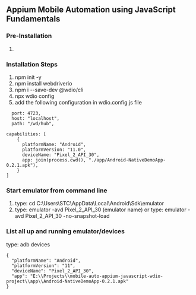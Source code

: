 ## Appium Mobile Automation using JavaScript Fundamentals

### Pre-Installation

1.

### Installation Steps

1. npm init -y
2. npm install webdriverio
3. npm i --save-dev @wdio/cli
4. npx wdio config
5. add the following configuration in wdio.config.js file

```
  port: 4723,
  host: "localhost",
  path: "/wd/hub",
```

```
capabilities: [
    {
      platformName: "Android",
      platformVersion: "11.0",
      deviceName: "Pixel_2_API_30",
      app: join(process.cwd(), "./app/Android-NativeDemoApp-0.2.1.apk"),
    }
]
```

### Start emulator from command line

1. type: cd C:\Users\STC\AppData\Local\Android\Sdk\emulator
2. type: emulator -avd Pixel_2_API_30 (emulator name)
   or
   type: emulator -avd Pixel_2_API_30 -no-snapshot-load

### List all up and running emulator/devices

type: adb devices

```
{
  "platformName": "Android",
  "platformVersion": "11",
  "deviceName": "Pixel_2_API_30",
  "app": "E:\\Projects\\mobile-auto-appium-javascript-wdio-project\\app\\Android-NativeDemoApp-0.2.1.apk"
}
```
